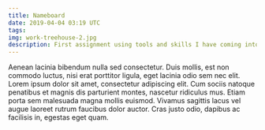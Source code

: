```yaml
---
title: Nameboard
date: 2019-04-04 03:19 UTC
tags:
img: work-treehouse-2.jpg
description: First assignment using tools and skills I have coming into this class.
---
```


Aenean lacinia bibendum nulla sed consectetur. Duis mollis, est non commodo luctus, nisi erat porttitor ligula, eget lacinia odio sem nec elit. Lorem ipsum dolor sit amet, consectetur adipiscing elit. Cum sociis natoque penatibus et magnis dis parturient montes, nascetur ridiculus mus. Etiam porta sem malesuada magna mollis euismod. Vivamus sagittis lacus vel augue laoreet rutrum faucibus dolor auctor. Cras justo odio, dapibus ac facilisis in, egestas eget quam.
